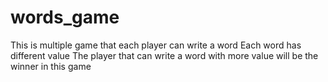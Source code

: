 # words_game
This is multiple game that each player can write a word
Each word has different value
The player that can write a word with more value will be the winner in this game
